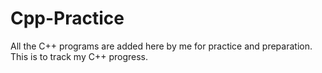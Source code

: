 # Cpp-Practice

All the C++ programs are added here by me for practice and preparation.
This is to track my C++ progress.
